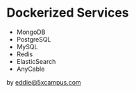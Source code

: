 # Dockerized Services

- MongoDB
- PostgreSQL
- MySQL
- Redis
- ElasticSearch
- AnyCable

by eddie@5xcampus.com
